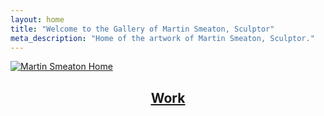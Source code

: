 ```yaml
---
layout: home
title: "Welcome to the Gallery of Martin Smeaton, Sculptor"
meta_description: "Home of the artwork of Martin Smeaton, Sculptor."
---
```


<section style="min-height:70%;">
    <a href="{{ '/film' | relative_url }}">
      <img src="{{ '/assets/images/martin-smeaton-home.png' | relative_url }}" alt="Martin Smeaton Home"/>
    </a>
    <a href="{{ '/film' | relative_url }}">
      <h1 style="text-align:center;text-decoration:underline;">Work</h1>
    </a>
</section>
